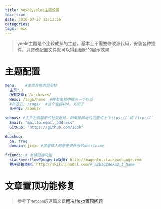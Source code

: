 ```yaml
---
title: hexo的yelee主题设置
toc: true
date: 2016-07-27 12:13:56
categories:
tags: hexo
---
```



>yeele主题是个比较成熟的主题，基本上不需要修改源代码，安装各种插件。只修改配置文件就可以得到很好的展示效果



<!--more-->

# 主题配置

``` yml hexo/themes/yelee/_config.yml
menu:	 #主页左侧的菜单栏
  主页: /
  所有文章: /archives/
  Hexo: /tags/hexo	#在菜单栏中展示一个标签
  #标签云: /tags/	#这个会报404，关闭了
  关于我: /about/
  
subnav:	#主页左侧展示的社交账号，如果是网址的话要加上`https://`或`http://`
  Email: "mailto:email_address"
  GitHub: "https://github.com/16bh"
  
duoshuo: 
  on: true
  domain: jimxu #这里填入的是多说账号的shortname
  
friends: # 友情链接功能
  stackoverflow的magento版块: http://magento.stackexchange.com
  程序员技能树: http://skill.phodal.com/#_a2b2c2dekm2_1_Name
```

# 文章置顶功能修复

> 参考了`Netcan`的这篇文章[解决Hexo置顶问题](http://www.netcan666.com/2015/11/22/%E8%A7%A3%E5%86%B3Hexo%E7%BD%AE%E9%A1%B6%E9%97%AE%E9%A2%98/)




